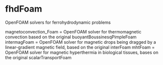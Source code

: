 # fhdFoam
OpenFOAM solvers for ferrohydrodynamic problems

magnetoconvection_Foam = OpenFOAM solver for thermomagnetic convection based on the original buoyantBoussinesqPimpleFoam
intermagFoam = OpenFOAM solver for magnetic drops being dragged by a linear-gradient magnetic field, based on the original interFoam
mhtFoam = OpenFOAM solver for magnetic hyperthermia in biological tissues, bases on the original scalarTransportFoam
